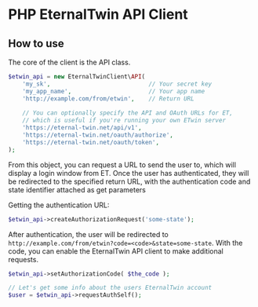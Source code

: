 # PHP EternalTwin API Client

## How to use

The core of the client is the API class.

```php
$etwin_api = new EternalTwinClient\API(
    'my_sk',                            // Your secret key
    'my_app_name',                      // Your app name
    'http://example.com/from/etwin',    // Return URL
    
    // You can optionally specify the API and OAuth URLs for ET,
    // which is useful if you're running your own ETwin server
    'https://eternal-twin.net/api/v1',              
    'https://eternal-twin.net/oauth/authorize',
    'https://eternal-twin.net/oauth/token',
);
```

From this object, you can request a URL to send the user to, which will
display a login window from ET. Once the user has authenticated, they
will be redirected to the specified return URL, with the authentication
code and state identifier attached as get parameters

Getting the authentication URL:
```php
$etwin_api->createAuthorizationRequest('some-state');
```

After authentication, the user will be redirected to 
`http://example.com/from/etwin?code=<code>&state=some-state`.
With the code, you can enable the EternalTwin API client to make
additional requests.

```php
$etwin_api->setAuthorizationCode( $the_code );

// Let's get some info about the users EternalTwin account
$user = $etwin_api->requestAuthSelf();
```
